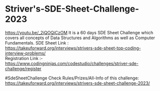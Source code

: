 # Striver's-SDE-Sheet-Challenge-2023
https://youtu.be/_2iQOQiCzOM It is a 60 days SDE Sheet Challenge which covers all concepts of Data Structures and Algorithms as well as Computer Fundamentals. SDE Sheet Link : https://takeuforward.org/interviews/strivers-sde-sheet-top-coding-interview-problems/
<br>
Registration Link :- https://www.codingninjas.com/codestudio/challenges/striver-sde-challenge/register

#SdeSheetChallenge Check Rules/Prizes/All-Info of this challenge: https://takeuforward.org/interviews/strivers-sde-sheet-challenge-2023/

